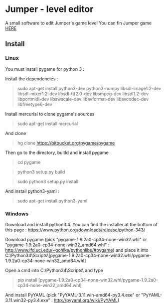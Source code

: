 # Jumper - level editor

A small software to edit Jumper's game level
You can fin Jumper game [HERE](https://github.com/ycornamusaz/jumper)

## Install

### Linux

You must install pygame for python 3 :

Install the dependencies :
> sudo apt-get install python3-dev python3-numpy libsdl-image1.2-dev libsdl-mixer1.2-dev libsdl-ttf2.0-dev libsmpeg-dev libsdl1.2-dev  libportmidi-dev libswscale-dev libavformat-dev libavcodec-dev libfreetype6-dev

Install mercurial to clone pygame's sources
> sudo apt-get install mercurial

And clone
> hg clone https://bitbucket.org/pygame/pygame

Then  go to the directory, buitld and install pygame
> cd pygame

> python3 setup.py build

> sudo python3 setup.py install

And install python3-yaml :

> sudo apt-get install python3-yaml

### Windows

Download and install python3.4. You can find the installer at the bottom of this page : https://www.python.org/downloads/release/python-343/


Download pygame (pick "pygame-1.9.2a0-cp34-none-win32.whl" or "pygame-1.9.2a0-cp34-none-win32\_amd64.whl" : http://www.lfd.uci.edu/~gohlke/pythonlibs/#pygame) and place it into C:\\Python34\\Scripts\\[pygame-1.9.2a0-cp34-none-win32.whl/pygame-1.9.2a0-cp34-none-win32\_amd64.whl]

Open a cmd into C:\\Python34\\Scripts\\ and type 

> pip install [pygame-1.9.2a0-cp34-none-win32.whl/pygame-1.9.2a0-cp34-none-win32\_amd64.whl]

And install PyYAML (pick "PyYAML-3.11.win-amd64-py3.4.exe" or "PyYAML-3.11.win32-py3.4.exe" : http://pyyaml.org/wiki/PyYAML)
